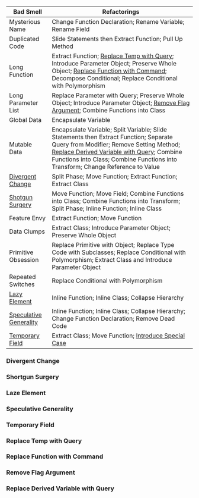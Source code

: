 Bad Smell | Refactorings
-- | --
Mysterious Name | Change Function Declaration; Rename Variable; Rename Field
Duplicated Code | Slide Statements then Extract Function; Pull Up Method
Long Function | Extract Function; [Replace Temp with Query](#ReplaceTempwithQuery); Introduce Parameter Object; Preserve Whole Object; [Replace Function with Command](#ReplaceFunctionwithCommand); Decompose Conditional; Replace Conditional with Polymorphism
Long Parameter List | Replace Parameter with Query; Preserve Whole Object; Introduce Parameter Object; [Remove Flag Argument](#RemoveFlagArgument); Combine Functions into Class
Global Data | Encapsulate Variable
Mutable Data | Encapsulate Variable; Split Variable; Slide Statements then Extract Function; Separate Query from Modifier; Remove Setting Method; [Replace Derived Variable with Query](#ReplaceDerivedVariablewithQuery); Combine Functions into Class; Combine Functions into Transform; Change Reference to Value
[Divergent Change](#DivergentChange) | Split Phase; Move Function; Extract Function; Extract Class
[Shotgun Surgery](#ShortgunSurgery) | Move Function; Move Field; Combine Functions into Class; Combine Functions into Transform; Split Phase; Inline Function; Inline Class
Feature Envy | Extract Function; Move Function
Data Clumps | Extract Class; Introduce Parameter Object; Preserve Whole Object
Primitive Obsession | Replace Primitive with Object; Replace Type Code with Subclasses; Replace Conditional with Polymorphism; Extract Class and Introduce Parameter Object
Repeated Switches | Replace Conditional with Polymorphism
[Lazy Element](#LazeElement) | Inline Function; Inline Class; Collapse Hierarchy
[Speculative Generality](#SpeculativeGenerality) | Inline Function; Inline Class; Collapse Hierarchy; Change Function Declaration; Remove Dead Code
[Temporary Field](#TemporaryField) | Extract Class; Move Function; [Introduce Special Case](#IntroduceSpecialCase)

### Divergent Change

### Shortgun Surgery

### Laze Element

### Speculative Generality

### Temporary Field


### Replace Temp with Query

### Replace Function with Command

### Remove Flag Argument

### Replace Derived Variable with Query
